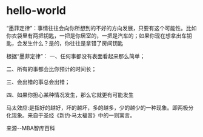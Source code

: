 # hello-world
“墨菲定律”：事情往往会向你所想到的不好的方向发展，只要有这个可能性。比如你衣袋里有两把钥匙，一把是你居室的，一把是汽车的；如果你现在想拿出车钥匙，会发生什么？是的，你往往是拿错了房间钥匙

根据“墨菲定律”：
一、任何事都没有表面看起来那么简单；

二、所有的事都会比你预计的时间长；

三、会出错的事总会出错；

四、如果你担心某种情况发生，那么它就更有可能发生


马太效应:是指好的越好，坏的越坏，多的越多，少的越少的一种现象。即两极分化现象。来自于圣经《新约·马太福音》中的一则寓言。

来源--MBA智库百科
